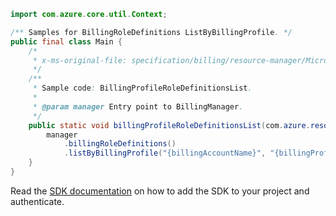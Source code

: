 ```java
import com.azure.core.util.Context;

/** Samples for BillingRoleDefinitions ListByBillingProfile. */
public final class Main {
    /*
     * x-ms-original-file: specification/billing/resource-manager/Microsoft.Billing/stable/2020-05-01/examples/BillingProfileRoleDefinitionsList.json
     */
    /**
     * Sample code: BillingProfileRoleDefinitionsList.
     *
     * @param manager Entry point to BillingManager.
     */
    public static void billingProfileRoleDefinitionsList(com.azure.resourcemanager.billing.BillingManager manager) {
        manager
            .billingRoleDefinitions()
            .listByBillingProfile("{billingAccountName}", "{billingProfileName}", Context.NONE);
    }
}
```

Read the [SDK documentation](https://github.com/Azure/azure-sdk-for-java/blob/azure-resourcemanager-billing_1.0.0-beta.2/sdk/billing/azure-resourcemanager-billing/README.md) on how to add the SDK to your project and authenticate.
